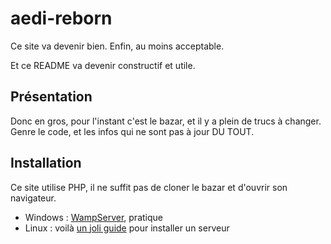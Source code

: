# aedi-reborn
Ce site va devenir bien. Enfin, au moins acceptable.

Et ce README va devenir constructif et utile.

## Présentation

Donc en gros, pour l'instant c'est le bazar, et il y a plein de trucs à changer. Genre le code, et les infos qui ne sont pas à jour DU TOUT.

## Installation

Ce site utilise PHP, il ne suffit pas de cloner le bazar et d'ouvrir son navigateur.

 - Windows : [WampServer](http://www.wampserver.com/), pratique
 - Linux : voilà [un joli guide](https://www.digitalocean.com/community/tutorials/how-to-install-linux-apache-mysql-php-lamp-stack-on-ubuntu) pour installer un serveur



